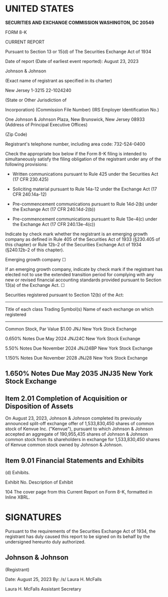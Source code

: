 # UNITED STATES

**SECURITIES AND EXCHANGE COMMISSION WASHINGTON, DC 20549**

FORM 8-K

CURRENT REPORT

Pursuant to Section 13 or 15(d) of The Securities Exchange Act of 1934

Date of report (Date of earliest event reported): August 23, 2023

Johnson & Johnson

(Exact name of registrant as specified in its charter)

New Jersey 1-3215 22-1024240

(State or Other Jurisdiction of

Incorporation) (Commission File Number) (IRS Employer Identification No.)

One Johnson & Johnson Plaza, New Brunswick, New Jersey 08933 (Address of Principal Executive Offices)

(Zip Code)

Registrant\'s telephone number, including area code: 732-524-0400

Check the appropriate box below if the Form 8-K filing is intended to simultaneously satisfy the filing obligation of the registrant under any of the following provisions:

-   Written communications pursuant to Rule 425 under the Securities Act (17 CFR 230.425)

-   Soliciting material pursuant to Rule 14a-12 under the Exchange Act (17 CFR 240.14a-12)

-   Pre-commencement communications pursuant to Rule 14d-2(b) under the Exchange Act (17 CFR 240.14d-2(b))

-   Pre-commencement communications pursuant to Rule 13e-4(c) under the Exchange Act (17 CFR 240.13e-4(c))

Indicate by check mark whether the registrant is an emerging growth company as defined in Rule 405 of the Securities Act of 1933 (§230.405 of this chapter) or Rule 12b-2 of the Securities Exchange Act of 1934 (§240.12b-2 of this chapter).

Emerging growth company ☐

If an emerging growth company, indicate by check mark if the registrant has elected not to use the extended transition period for complying with any new or revised financial accounting standards provided pursuant to Section 13(a) of the Exchange Act. ☐

Securities registered pursuant to Section 12(b) of the Act:

  ------------------------------------------------------------------------------------------------
  Title of each class              Trading Symbol(s)   Name of each exchange on which registered
  -------------------------------- ------------------- -------------------------------------------
  Common Stock, Par Value $1.00    JNJ                 New York Stock Exchange

  0.650% Notes Due May 2024        JNJ24C              New York Stock Exchange

  5.50% Notes Due November 2024    JNJ24BP             New York Stock Exchange

  1.150% Notes Due November 2028   JNJ28               New York Stock Exchange

  1.650% Notes Due May 2035        JNJ35               New York Stock Exchange
  ------------------------------------------------------------------------------------------------

## Item 2.01 Completion of Acquisition or Disposition of Assets

On August 23, 2023, Johnson & Johnson completed its previously announced split-off exchange offer of 1,533,830,450 shares of common stock of Kenvue Inc. ("Kenvue"), pursuant to which Johnson & Johnson accepted an aggregate of 190,955,435 shares of Johnson & Johnson common stock from its shareholders in exchange for 1,533,830,450 shares of Kenvue common stock owned by Johnson & Johnson.

## Item 9.01 Financial Statements and Exhibits

\(d\) Exhibits.

Exhibit No. Description of Exhibit

104 The cover page from this Current Report on Form 8-K, formatted in Inline XBRL.

# SIGNATURES

Pursuant to the requirements of the Securities Exchange Act of 1934, the registrant has duly caused this report to be signed on its behalf by the undersigned hereunto duly authorized.

## Johnson & Johnson

(Registrant)

Date: August 25, 2023 By: /s/ Laura H. McFalls

Laura H. McFalls Assistant Secretary
